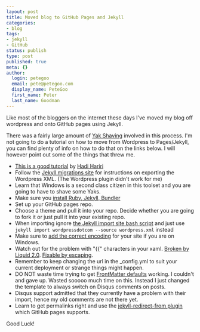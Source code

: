 ```yaml
---
layout: post
title: Moved blog to GitHub Pages and Jekyll
categories:
- blog
tags:
- jekyll
- GitHub
status: publish
type: post
published: true
meta: {}
author:
  login: petegoo
  email: pete@petegoo.com
  display_name: PeteGoo
  first_name: Peter
  last_name: Goodman
---
```

Like most of the bloggers on the internet these days I've moved my blog off wordpress and onto GitHub pages using Jekyll. 

There was a fairly large amount of [Yak Shaving](http://www.hanselman.com/blog/YakShavingDefinedIllGetThatDoneAsSoonAsIShaveThisYak.aspx) involved in this process. I'm not going to do a tutorial on how to move from Wordpress to Pages/Jekyll, you can find plenty of info on how to do that on the links below. I will however point out some of the things that threw me.

* [This is a good tutorial](http://hadihariri.com/2013/12/24/migrating-from-wordpress-to-jekyll/) by [Hadi Hariri](https://twitter.com/hhariri)
* Follow the [Jekyll migrations site](http://jekyllrb.com/docs/migrations/) for instructions on exporting the Wordpress XML. (The Wordpress plugin didn't work for me)
* Learn that Windows is a second class citizen in this toolset and you are going to have to shave some Yaks.
* Make sure you [install Ruby, Jekyll, Bundler](https://help.github.com/articles/using-jekyll-with-pages)
* Set up your GitHub pages repo.
* Choose a theme and pull it into your repo. Decide whether you are going to fork it or just pull it into your existing repo.
* When importing ignore [the Jekyll import site bash script](http://import.jekyllrb.com/docs/wordpressdotcom/) and just use `jekyll import wordpressdotcom --source wordpress.xml` instead
* Make sure to [add the correct encoding](https://github.com/PeteGoo/petegoo.github.io/commit/2f52eb963ad0ddc76242586c677bcaf300e72fa1) for your site if you are on Windows.
* Watch out for the problem with "&#123;&#123;" characters in your xaml. [Broken by Liquid 2.0](http://jekyllrb.com/docs/troubleshooting/). [Fixable by escaping](https://github.com/PeteGoo/petegoo.github.io/commit/36a553e74edbc18196a2d5989f00c594fe6bd010).
* Remember to keep changing the url in the _config.yml to suit your current deployment or strange things might happen.
* DO NOT waste time trying to get [FrontMatter defaults](http://jekyllrb.com/docs/configuration/) working. I couldn't and gave up. Wasted sooooo much time on this. Instead I just changed the template to always switch on Disqus comments on posts.
* Disqus support admitted that they currently have a problem with their import, hence my old comments are not there yet.
* Learn to get permalinks right and use the [jekyll-redirect-from plugin](https://github.com/jekyll/jekyll-redirect-from) which GitHub pages supports.

Good Luck!